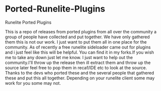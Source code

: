 # Ported-Runelite-Plugins
Runelite Ported Plugins

This is a repo of releases from ported plugins from all over the community a group of people have collected and put together. We have only gathered them this is not our work. I just want to put them all in one place for the community. As of recently a free runelite sideloader came out for plugins and i just feel like this will be helpful. You can find it in my forks.If you wish me to take any down just let me know. I just want to help out the community.I'll throw up the release then ill extract them and throw up the source later feel free to pop them in recaf/IDE etc to look at the source. Thanks to the devs who ported these and the several people that gathered these and put this all together. Depending on your runelite client some may work for you some may not.
